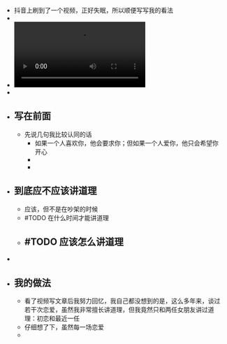 - 抖音上刷到了一个视频，正好失眠，所以顺便写写我的看法
-
- ![9970a53f31bd463b90b7696bb3c219d9.MP4](../assets/9970a53f31bd463b90b7696bb3c219d9_1644600407339_0.MP4)
-
- ## 写在前面
	- 先说几句我比较认同的话
		- 如果一个人喜欢你，他会要求你；但如果一个人爱你，他只会希望你开心
		-
		-
- ## 到底应不应该讲道理
	- 应该，但不是在吵架的时候
	- #TODO 在什么时间才能讲道理
	- #TODO 应该怎么讲道理
		-
-
- ## 我的做法
	- 看了视频写文章后我努力回忆，我自己都没想到的是，这么多年来，谈过若干次恋爱，虽然我非常擅长讲道理，但我竟然只和两任女朋友讲过道理：初恋和最近一任
	- 仔细想了下，虽然每一场恋爱
	-